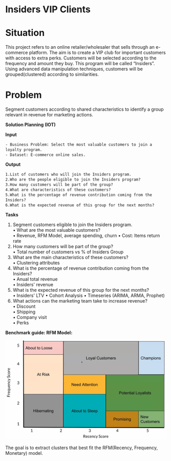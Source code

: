 # Insiders VIP Clients

# Situation  
This project refers to an online retailer/wholesaler that sells through an e-commerce platform. The aim is to create a VIP club for important customers with access to extra perks. Customers will be selected according to the frequency and amount they buy. This program will be called “Insiders”. Using advanced data manipulation techniques, customers will be grouped(clustered) according to similarities.

# Problem
Segment customers according to shared characteristics to identify a group relevant in revenue for marketing actions.

**Solution Planning (IOT)**

**Input**  

    - Business Problem: Select the most valuable customers to join a loyalty program.  
    - Dataset: E-commerce online sales.  
**Output**  

    1.List of customers who will join the Insiders program.  
    2.Who are the people eligible to join the Insiders program?  
    3.How many customers will be part of the group?  
    4.What are characteristics of these customers?  
    5.What is the percentage of revenue contribution coming from the Insiders?  
    6.What is the expected revenue of this group for the next months?  
**Tasks**  

1. Segment customers eligible to join the Insiders program.  
    •	What are the most valuable customers?  
    •	Revenue, RFM Model, average spending, churn
    •   Cost: Items return rate
2. How many customers will be part of the group?  
•   Total number of customers vs % of Insiders Group  
3. What are the main characteristics of these customers?  
•	Clustering attributes  
4. What is the percentage of revenue contribution coming from the Insiders?  
•	Anual total revenue  
•	Insiders' revenue  
5. What is the expected revenue of this group for the next months?  
•	Insiders' LTV •	Cohort Analysis •	Timeseries (ARIMA, ARMA, Prophet)
6. What actions can the marketing team take to increase revenue?  
•	Discount  
•	Shipping  
•	Company visit  
•	Perks  

**Benchmark guide: RFM Model:**

![RFM Model](./rfm.png)

The goal is to extract clusters that best fit the RFM(Recency, Frequency, Monetary) model.
